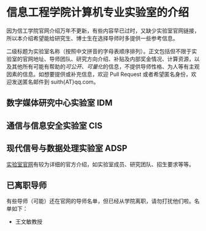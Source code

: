 # 信息工程学院计算机专业实验室的介绍

因为信工学院官网介绍万年不更新，有些内容早已过时，又缺少实验室官网链接，所以本介绍希望能给研究生、博士生在选择导师时多提供一些参考信息。

二级标题为实验室名称（按照中文拼音的字母表顺序排列）。正文包括但不限于实验室的官网地址、导师团队、研究方向介绍、补贴及内部奖金情况、计算资源，以及其他所有可能有帮助的*可公开*、*可量化*的信息，不提供导师性格、为人等有主观因素的信息。如想要提供或补充信息，欢迎 Pull Request 或者希望匿名身份，欢迎发送匿名邮件到 suith{AT}qq.com。

## 数字媒体研究中心实验室 IDM


## 通信与信息安全实验室 CIS


## 现代信号与数据处理实验室 ADSP

[实验室官网](http://web.pkusz.edu.cn/adsp)有较为详细的官方介绍，如实验室成员、研究团队、招生要求等等。


## 已离职导师

有些导师（可能）还在官网的导师名单，但已经从学院离职，请勿打扰他们啦。名单如下：

- 王文敏教授


